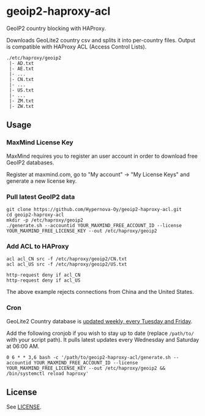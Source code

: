 # geoip2-haproxy-acl

GeoIP2 country blocking with HAProxy.

Downloads GeoLite2 country csv and splits it into per-country files. Output is
compatible with HAProxy ACL (Access Control Lists).

```
./etc/haproxy/geoip2
 |- AD.txt
 |- AE.txt
 |- ...
 |- CN.txt
 |- ...
 |- US.txt
 |- ...
 |- ZM.txt
 |- ZW.txt  
```

## Usage

### MaxMind License Key

MaxMind requires you to register an user account in order to download free GeoIP2 databases.

Register at maxmind.com, go to "My account" -> "My License Keys" and generate a new license key.

### Pull latest GeoIP2 data
```
git clone https://github.com/Hypernova-Oy/geoip2-haproxy-acl.git
cd geoip2-haproxy-acl
mkdir -p /etc/haproxy/geoip2
./generate.sh --accountid YOUR_MAXMIND_FREE_ACCOUNT_ID --license YOUR_MAXMIND_FREE_LICENSE_KEY --out /etc/haproxy/geoip2
```

### Add ACL to HAProxy
```
acl acl_CN src -f /etc/haproxy/geoip2/CN.txt
acl acl_US src -f /etc/haproxy/geoip2/US.txt

http-request deny if acl_CN
http-request deny if acl_US
```

The above example rejects connections from China and the United States.

### Cron

GeoLite2 Country database is [updated weekly, every Tuesday and Friday](https://support.maxmind.com/hc/en-us/articles/4408216129947-Download-and-Update-Databases).

Add the following cronjob if you wish to stay up to date (replace `/path/to/`
with your script path). It pulls latest updates every Wednesday and Saturday at 06:00 AM.

``
0 6 * * 3,6 bash -c '/path/to/geoip2-haproxy-acl/generate.sh --accountid YOUR_MAXMIND_FREE_ACCOUNT_ID --license YOUR_MAXMIND_FREE_LICENSE_KEY --out /etc/haproxy/geoip2 && /bin/systemctl reload haproxy'
``

## License

See [LICENSE](LICENSE).
